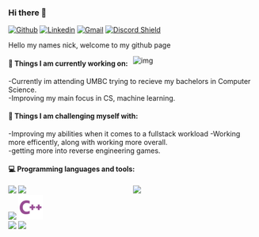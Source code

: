 ### Hi there 👋 

[![Github](https://img.shields.io/badge/-Github-000?style=flat&logo=Github&logoColor=white)](https://github.com/NC1107)
[![Linkedin](https://img.shields.io/badge/-LinkedIn-blue?style=flat&logo=Linkedin&logoColor=white)](https://www.linkedin.com/in/nicholas-conn-41b1b120a/)
[![Gmail](https://img.shields.io/badge/-Gmail-c14438?style=flat&logo=Gmail&logoColor=white)](mailto:188623nc@gmail.com)
[![Discord Shield](https://discordapp.com/api/guilds/571556611517317120/widget.png?style=shield)](https://discord.gg/EwQ5HGP)

Hello my names nick, welcome to my github page

<img align="right" alt="img" src="https://avatars.githubusercontent.com/u/42303444?s=400&v=4" width="50%" height="auto" />


#### 🌱 Things I am currently working on: 
-Currently im attending UMBC trying to recieve my bachelors in Computer Science.      
-Improving my main focus in CS, machine learning. 
#### :muscle: Things I am challenging myself with:
-Improving my abilities when it comes to a fullstack workload
-Working more efficently, along with working more overall.    
-getting more into reverse engineering games.
#### :computer: Programming languages and tools: 
<p>
	<img width="50%" align="right" src="https://github-readme-stats.vercel.app/api?username=NC1107&show_icons=true&hide_border=true" />

<code><img width="10%" src="https://www.vectorlogo.zone/logos/java/java-ar21.svg"></code>
<code><img width="10%" src="https://www.vectorlogo.zone/logos/python/python-ar21.svg"></code>
<br />
<code><img width="10%" src="https://www.vectorlogo.zone/logos/unity3d/unity3d-ar21.svg"></code>
<code><img width="10%" src="https://github.com/vscode-icons/vscode-icons/blob/master/icons/file_type_cpp.svg"></code>
<br />
<code><img width="10%" src="https://www.vectorlogo.zone/logos/javascript/javascript-horizontal.svg"></code>
<code><img width="10%" src="https://www.vectorlogo.zone/logos/netlifyapp_watercss/netlifyapp_watercss-ar21.svg"></code>
</p>
